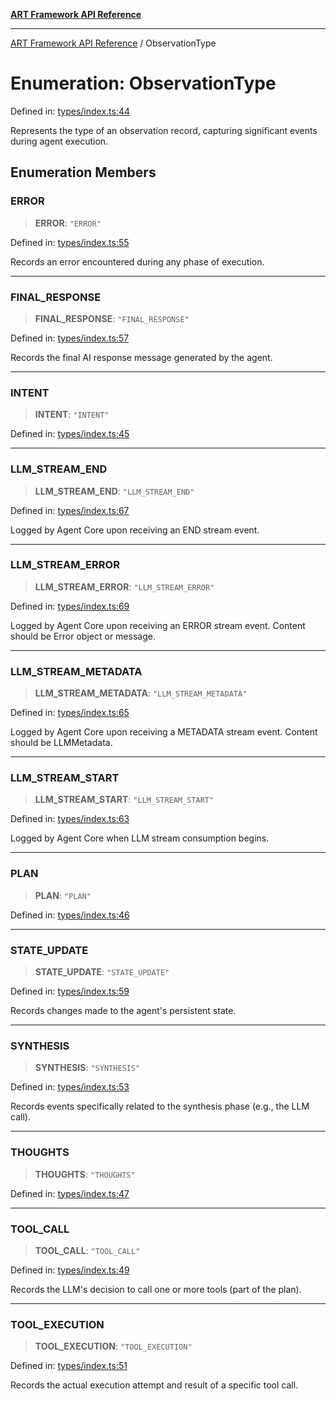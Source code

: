 [**ART Framework API Reference**](../README.md)

***

[ART Framework API Reference](../README.md) / ObservationType

# Enumeration: ObservationType

Defined in: [types/index.ts:44](https://github.com/hashangit/ART/blob/3153790647102134b487bb6168bd208568e6a8ad/src/types/index.ts#L44)

Represents the type of an observation record, capturing significant events during agent execution.

## Enumeration Members

### ERROR

> **ERROR**: `"ERROR"`

Defined in: [types/index.ts:55](https://github.com/hashangit/ART/blob/3153790647102134b487bb6168bd208568e6a8ad/src/types/index.ts#L55)

Records an error encountered during any phase of execution.

***

### FINAL\_RESPONSE

> **FINAL\_RESPONSE**: `"FINAL_RESPONSE"`

Defined in: [types/index.ts:57](https://github.com/hashangit/ART/blob/3153790647102134b487bb6168bd208568e6a8ad/src/types/index.ts#L57)

Records the final AI response message generated by the agent.

***

### INTENT

> **INTENT**: `"INTENT"`

Defined in: [types/index.ts:45](https://github.com/hashangit/ART/blob/3153790647102134b487bb6168bd208568e6a8ad/src/types/index.ts#L45)

***

### LLM\_STREAM\_END

> **LLM\_STREAM\_END**: `"LLM_STREAM_END"`

Defined in: [types/index.ts:67](https://github.com/hashangit/ART/blob/3153790647102134b487bb6168bd208568e6a8ad/src/types/index.ts#L67)

Logged by Agent Core upon receiving an END stream event.

***

### LLM\_STREAM\_ERROR

> **LLM\_STREAM\_ERROR**: `"LLM_STREAM_ERROR"`

Defined in: [types/index.ts:69](https://github.com/hashangit/ART/blob/3153790647102134b487bb6168bd208568e6a8ad/src/types/index.ts#L69)

Logged by Agent Core upon receiving an ERROR stream event. Content should be Error object or message.

***

### LLM\_STREAM\_METADATA

> **LLM\_STREAM\_METADATA**: `"LLM_STREAM_METADATA"`

Defined in: [types/index.ts:65](https://github.com/hashangit/ART/blob/3153790647102134b487bb6168bd208568e6a8ad/src/types/index.ts#L65)

Logged by Agent Core upon receiving a METADATA stream event. Content should be LLMMetadata.

***

### LLM\_STREAM\_START

> **LLM\_STREAM\_START**: `"LLM_STREAM_START"`

Defined in: [types/index.ts:63](https://github.com/hashangit/ART/blob/3153790647102134b487bb6168bd208568e6a8ad/src/types/index.ts#L63)

Logged by Agent Core when LLM stream consumption begins.

***

### PLAN

> **PLAN**: `"PLAN"`

Defined in: [types/index.ts:46](https://github.com/hashangit/ART/blob/3153790647102134b487bb6168bd208568e6a8ad/src/types/index.ts#L46)

***

### STATE\_UPDATE

> **STATE\_UPDATE**: `"STATE_UPDATE"`

Defined in: [types/index.ts:59](https://github.com/hashangit/ART/blob/3153790647102134b487bb6168bd208568e6a8ad/src/types/index.ts#L59)

Records changes made to the agent's persistent state.

***

### SYNTHESIS

> **SYNTHESIS**: `"SYNTHESIS"`

Defined in: [types/index.ts:53](https://github.com/hashangit/ART/blob/3153790647102134b487bb6168bd208568e6a8ad/src/types/index.ts#L53)

Records events specifically related to the synthesis phase (e.g., the LLM call).

***

### THOUGHTS

> **THOUGHTS**: `"THOUGHTS"`

Defined in: [types/index.ts:47](https://github.com/hashangit/ART/blob/3153790647102134b487bb6168bd208568e6a8ad/src/types/index.ts#L47)

***

### TOOL\_CALL

> **TOOL\_CALL**: `"TOOL_CALL"`

Defined in: [types/index.ts:49](https://github.com/hashangit/ART/blob/3153790647102134b487bb6168bd208568e6a8ad/src/types/index.ts#L49)

Records the LLM's decision to call one or more tools (part of the plan).

***

### TOOL\_EXECUTION

> **TOOL\_EXECUTION**: `"TOOL_EXECUTION"`

Defined in: [types/index.ts:51](https://github.com/hashangit/ART/blob/3153790647102134b487bb6168bd208568e6a8ad/src/types/index.ts#L51)

Records the actual execution attempt and result of a specific tool call.
